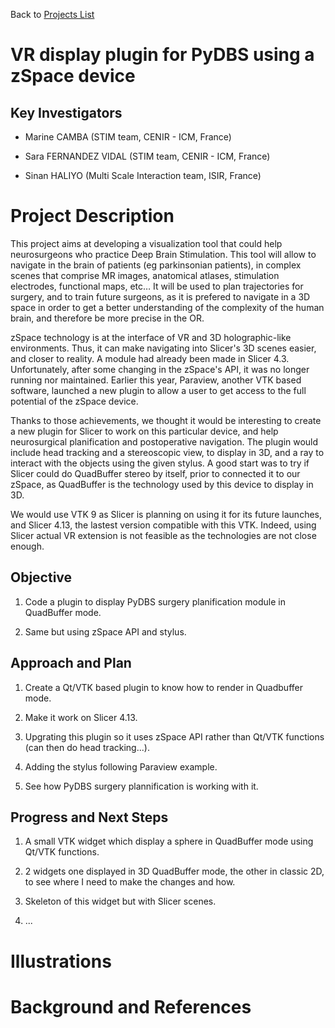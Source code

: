 Back to [Projects List](../../README.md#ProjectsList)


# VR display plugin for PyDBS using a zSpace device 


## Key Investigators 

- Marine CAMBA (STIM team, CENIR - ICM, France) 

- Sara FERNANDEZ VIDAL (STIM team, CENIR - ICM, France) 

- Sinan HALIYO (Multi Scale Interaction team, ISIR, France) 

# Project Description


This project aims at developing a visualization tool that could help neurosurgeons who practice Deep Brain Stimulation. This tool will allow to navigate in the brain of patients (eg parkinsonian patients), in complex scenes that comprise MR images, anatomical atlases, stimulation electrodes, functional maps, etc… It will be used to plan trajectories for surgery, and to train future surgeons, as it is prefered to navigate in a 3D space in order to get a better understanding of the complexity of the human brain, and therefore be more precise in the OR.  
 
zSpace technology is at the interface of VR and 3D holographic-like environments. Thus, it can make navigating into Slicer's 3D scenes easier, and closer to reality. A module had already been made in Slicer 4.3. Unfortunately, after some changing in the zSpace's API, it was no longer running nor maintained. Earlier this year, Paraview, another VTK based software, launched a new plugin to allow a user to get access to the full potential of the zSpace device.   

Thanks to those achievements, we thought it would be interesting to create a new plugin for Slicer to work on this particular device, and help neurosurgical planification and postoperative navigation. The plugin would include head tracking and a stereoscopic view, to display in 3D, and a ray to interact with the objects using the given stylus. A good start was to try if Slicer could do QuadBuffer stereo by itself, prior to connected it to our zSpace, as QuadBuffer is the technology used by this device to display in 3D.  

We would use VTK 9 as Slicer is planning on using it for its future launches, and Slicer 4.13, the lastest version compatible with this VTK. Indeed, using Slicer actual VR extension is not feasible as the technologies are not close enough.  

 

## Objective 

 

<!-- Describe here WHAT you would like to achieve (what you will have as end result). --> 

 

1. Code a plugin to display PyDBS surgery planification module in QuadBuffer mode. 

2. Same but using zSpace API and stylus. 

 

## Approach and Plan 

 

<!-- Describe here HOW you would like to achieve the objectives stated above. --> 

 

1. Create a Qt/VTK based plugin to know how to render in Quadbuffer mode. 

2. Make it work on Slicer 4.13. 

3. Upgrating this plugin so it uses zSpace API rather than Qt/VTK functions (can then do head tracking...). 

4. Adding the stylus following Paraview example. 

5. See how PyDBS surgery plannification is working with it. 

 

## Progress and Next Steps 

 

<!-- Update this section as you make progress, describing of what you have ACTUALLY DONE. If there are specific steps that you could not complete then you can describe them here, too. --> 

 

1. A small VTK widget which display a sphere in QuadBuffer mode using Qt/VTK functions. 

2. 2 widgets one displayed in 3D QuadBuffer mode, the other in classic 2D, to see where I need to make the changes and how. 

3. Skeleton of this widget but with Slicer scenes. 

4. ... 

 

# Illustrations 

 

<!-- Add pictures and links to videos that demonstrate what has been accomplished. 

![Description of picture](Example2.jpg) 

![Some more images](Example2.jpg) 

--> 

 

# Background and References 

 

<!-- If you developed any software, include link to the source code repository. If possible, also add links to sample data, and to any relevant publications. --> 

 
